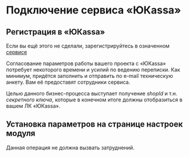 # Подключение сервиса «ЮКassa»

## Регистрация в «ЮКassa»

Если вы ещё этого не сделали, зарегистрируйтесь в означенном [сервисе](https://yookassa.ru/)

Согласование параметров работы вашего проекта с «ЮКassa» потребует некоторого
    времени и усилий по ведению переписки. Как минимум, придётся заполнить
    и отправить по e-mail техническую анкету. Вам её предоставят сотрудники
    сервиса.

Целью данного бизнес-процесса выступает получение *shopId* и
    т.н. *секретного ключа*, которые в конечном итоге должны отобразиться
    в вашем ЛК «ЮКassa».

## Установка параметров на странице настроек модуля

Данная операция не должна вызвать затруднений.